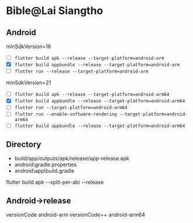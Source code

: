 # Bible@Lai Siangtho


## Android

minSdkVersion=16

- [ ] `flutter build apk --release --target-platform=android-arm`
- [x] `flutter build appbundle --release --target-platform=android-arm`
- [ ] `flutter run --release --target-platform=android-arm`

minSdkVersion=21

- [ ] `flutter build apk --release --target-platform=android-arm64`
- [x] `flutter build appbundle --release --target-platform=android-arm64`
- [ ] `flutter run --target-platform=android-arm64`
- [ ] `flutter run --enable-software-rendering --target-platform=android-arm64`
- [ ] `flutter build appbundle --release --target-platform=android-arm64`

## Directory

- build/app/outputs/apk/release/app-release.apk
- android\gradle.properties
- android\app\build.gradle

flutter build apk --split-per-abi --release

## Android->release
  versionCode android-arm
  versionCode++ android-arm64
